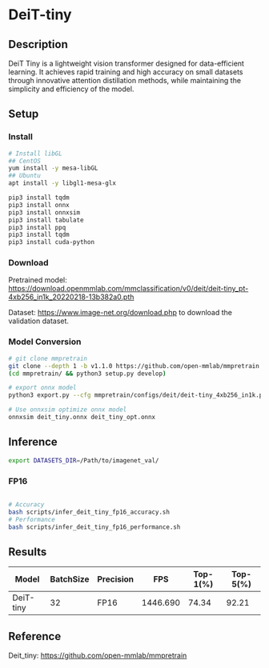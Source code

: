 # DeiT-tiny

## Description

DeiT Tiny is a lightweight vision transformer designed for data-efficient learning. It achieves rapid training and high accuracy on small datasets through innovative attention distillation methods, while maintaining the simplicity and efficiency of the model.

## Setup

### Install

```bash
# Install libGL
## CentOS
yum install -y mesa-libGL
## Ubuntu
apt install -y libgl1-mesa-glx

pip3 install tqdm
pip3 install onnx
pip3 install onnxsim
pip3 install tabulate
pip3 install ppq
pip3 install tqdm
pip3 install cuda-python
```

### Download

Pretrained model: <https://download.openmmlab.com/mmclassification/v0/deit/deit-tiny_pt-4xb256_in1k_20220218-13b382a0.pth>

Dataset: <https://www.image-net.org/download.php> to download the validation dataset.

### Model Conversion

```bash
# git clone mmpretrain
git clone --depth 1 -b v1.1.0 https://github.com/open-mmlab/mmpretrain.git
(cd mmpretrain/ && python3 setup.py develop)

# export onnx model
python3 export.py --cfg mmpretrain/configs/deit/deit-tiny_4xb256_in1k.py --weight deit-tiny_pt-4xb256_in1k_20220218-13b382a0.pth --output deit_tiny.onnx

# Use onnxsim optimize onnx model
onnxsim deit_tiny.onnx deit_tiny_opt.onnx

```

## Inference

```bash
export DATASETS_DIR=/Path/to/imagenet_val/
```

### FP16

```bash

# Accuracy
bash scripts/infer_deit_tiny_fp16_accuracy.sh
# Performance
bash scripts/infer_deit_tiny_fp16_performance.sh

```

## Results

| Model     | BatchSize | Precision | FPS      | Top-1(%) | Top-5(%) |
| --------- | --------- | --------- | -------- | -------- | -------- |
| DeiT-tiny | 32        | FP16      | 1446.690 | 74.34    | 92.21    |

## Reference

Deit_tiny: <https://github.com/open-mmlab/mmpretrain>
